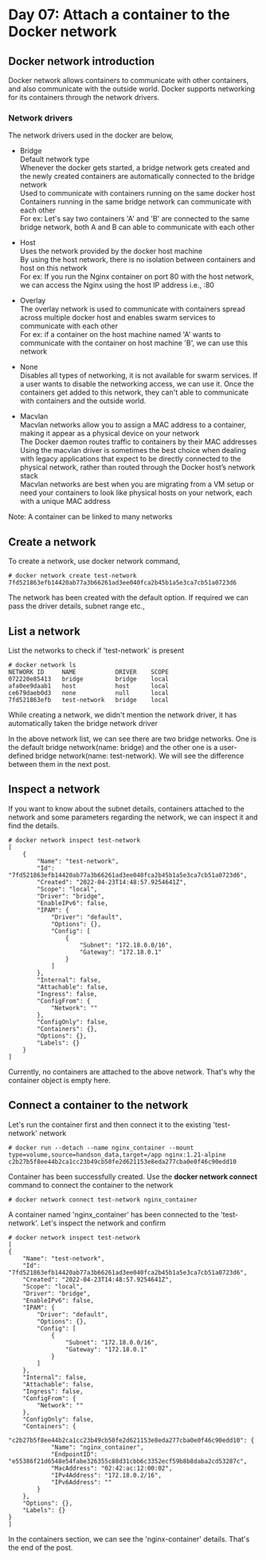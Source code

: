 # Day 07: Attach a container to the Docker network

## Docker network introduction

Docker network allows containers to communicate with other containers, and also communicate with the outside world. Docker supports networking for its containers through the network drivers.

### Network drivers

The network drivers used in the docker are below,

- Bridge  
Default network type  
Whenever the docker gets started, a bridge network gets created and the newly created containers are automatically connected to the bridge network  
Used to communicate with containers running on the same docker host  
Containers running in the same bridge network can communicate with each other  
For ex: Let's say two containers 'A' and 'B' are connected to the same bridge network, both A and B can able to communicate with each other  

- Host  
Uses the network provided by the docker host machine  
By using the host network, there is no isolation between containers and host on this network  
For ex: If you run the Nginx container on port 80 with the host network, we can access the Nginx using the host IP address  i.e., <host IP address>:80  

- Overlay  
The overlay network is used to communicate with containers spread across multiple docker host and enables swarm services to communicate with each other  
For ex: if a container on the host machine named 'A' wants to communicate with the container on host machine 'B', we can use this network  

- None  
Disables all types of networking, it is not available for swarm services. If a user wants to disable the networking access, we can use it. Once the containers get added to this network, they can't able to communicate with containers and the outside world.

- Macvlan  
Macvlan networks allow you to assign a MAC address to a container, making it appear as a physical device on your network  
The Docker daemon routes traffic to containers by their MAC addresses  
Using the macvlan driver is sometimes the best choice when dealing with legacy applications that expect to be directly connected to the physical network, rather than routed through the Docker host’s network stack  
Macvlan networks are best when you are migrating from a VM setup or need your containers to look like physical hosts on your network, each with a unique MAC address  

Note: A container can be linked to many networks

## Create a network

To create a network, use docker network command,

    # docker network create test-network
    7fd521863efb14420ab77a3b66261ad3ee040fca2b45b1a5e3ca7cb51a0723d6

The network has been created with the default option. If required we can pass the driver details, subnet range etc.,

## List a network

List the networks to check if 'test-network' is present

    # docker network ls
    NETWORK ID     NAME           DRIVER    SCOPE
    072220e85413   bridge         bridge    local
    afa0ee9daab1   host           host      local
    ce679daeb0d3   none           null      local
    7fd521863efb   test-network   bridge    local

While creating a network, we didn't mention the network driver, it has automatically taken the bridge network driver

In the above network list, we can see there are two bridge networks. One is the default bridge network(name: bridge) and the other one is a user-defined bridge network(name: test-network). We will see the difference between them in the next post.

## Inspect a network

If you want to know about the subnet details, containers attached to the network and some parameters regarding the network, we can inspect it and find the details.

    # docker network inspect test-network
    [
        {
            "Name": "test-network",
            "Id": "7fd521863efb14420ab77a3b66261ad3ee040fca2b45b1a5e3ca7cb51a0723d6",
            "Created": "2022-04-23T14:48:57.9254641Z",
            "Scope": "local",
            "Driver": "bridge",
            "EnableIPv6": false,
            "IPAM": {
                "Driver": "default",
                "Options": {},
                "Config": [
                    {
                        "Subnet": "172.18.0.0/16",
                        "Gateway": "172.18.0.1"
                    }
                ]
            },
            "Internal": false,
            "Attachable": false,
            "Ingress": false,
            "ConfigFrom": {
                "Network": ""
            },
            "ConfigOnly": false,
            "Containers": {},
            "Options": {},
            "Labels": {}
        }
    ]
Currently, no containers are attached to the above network. That's why the container object is empty here.

## Connect a container to the network

Let's run the container first and then connect it to the existing 'test-network' network

    # docker run --detach --name nginx_container --mount  type=volume,source=handson_data,target=/app nginx:1.21-alpine
    c2b27b5f8ee44b2ca1cc23b49cb50fe2d621153e8eda277cba0e0f46c90edd10

Container has been successfully created. Use the **docker network connect** command to connect the container to the network

    # docker network connect test-network nginx_container

A container named 'nginx_container' has been connected to the 'test-network'. Let's inspect the network and confirm

    # docker network inspect test-network
    [
    {
        "Name": "test-network",
        "Id": "7fd521863efb14420ab77a3b66261ad3ee040fca2b45b1a5e3ca7cb51a0723d6",
        "Created": "2022-04-23T14:48:57.9254641Z",
        "Scope": "local",
        "Driver": "bridge",
        "EnableIPv6": false,
        "IPAM": {
            "Driver": "default",
            "Options": {},
            "Config": [
                {
                    "Subnet": "172.18.0.0/16",
                    "Gateway": "172.18.0.1"
                }
            ]
        },
        "Internal": false,
        "Attachable": false,
        "Ingress": false,
        "ConfigFrom": {
            "Network": ""
        },
        "ConfigOnly": false,
        "Containers": {
            "c2b27b5f8ee44b2ca1cc23b49cb50fe2d621153e8eda277cba0e0f46c90edd10": {
                "Name": "nginx_container",
                "EndpointID": "e55386f21d6548e54fabe326355c88d31cbb6c3352ecf59b8b8daba2cd53287c",
                "MacAddress": "02:42:ac:12:00:02",
                "IPv4Address": "172.18.0.2/16",
                "IPv6Address": ""
            }
        },
        "Options": {},
        "Labels": {}
    }
    ]

In the containers section, we can see the 'nginx-container' details. That's the end of the post.
